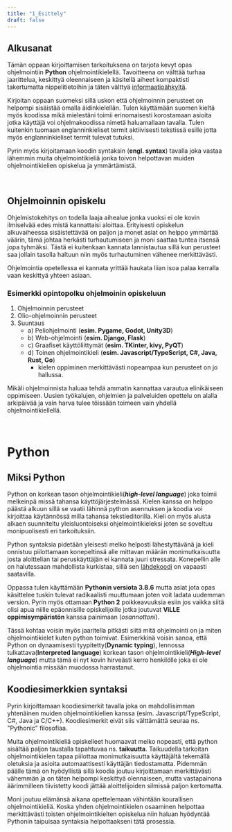 ```yaml
---
title: "1_Esittely"
draft: false
---
```


## Alkusanat

Tämän oppaan kirjoittamisen tarkoituksena on tarjota kevyt opas ohjelmointiin **Python** ohjelmointikielellä. Tavoitteena on välttää turhaa jaarittelua, keskittyä oleennaiseen ja käsitellä aiheet kompaktisti takertumatta nippelitietoihin ja täten välttyä [informaatioähkyltä](https://fi.wikipedia.org/wiki/Informaatio%C3%A4hky). 

Kirjoitan oppaan suomeksi sillä uskon että ohjelmoinnin perusteet on helpompi sisäistää omalla äidinkielellän. Tulen käyttämään suomen kieltä myös koodissa mikä mielestäni toimii erinomaisesti korostamaan asioita jotka käyttäjä voi ohjelmakoodissa nimetä haluamallaan tavalla. Tulen kuitenkin tuomaan englanninkieliset termit aktiivisesti tekstissä esille jotta myös englanninkieliset termit tulevat tutuksi.

Pyrin myös kirjoitamaan koodin syntaksin (**engl. syntax**) tavalla joka vastaa lähemmin muita ohjelmointikieliä jonka toivon helpottavan muiden ohjelmointikielien opiskelua ja ymmärtämistä. 

&nbsp;&nbsp;

## Ohjelmoinnin opiskelu

Ohjelmistokehitys on todella laaja aihealue jonka vuoksi ei ole kovin ilmiselvää edes mistä kannattaisi aloittaa. Erityisesti opiskelun alkuvaiheessa sisäistettävää on paljon ja monet asiat on helppo ymmärtää väärin, tämä johtaa herkästi turhautumiseen ja moni saattaa tuntea itsensä jopa tyhmäksi. Tästä ei kuitenkaan kannata lannistautua sillä kun perusteet saa jollain tasolla haltuun niin myös turhautuminen vähenee merkittävästi.

Ohjelmointia opetellessa ei kannata yrittää haukata liian isoa palaa kerralla vaan keskittyä yhteen asiaan. 

### Esimerkki opintopolku ohjelmoinin opiskeluun


1. Ohjelmoinnin perusteet
2. Olio-ohjelmoinnin perusteet
3. Suuntaus
   - a) Peliohjelmointi (**esim. Pygame, Godot,  Unity3D**)
   - b) Web-ohjelmointi (**esim. Django, Flask**)
   - c) Graafiset käyttöliittymät (**esim. TKinter, kivy, PyQT**)
   - d) Toinen ohjelmointikieli (**esim. Javascript/TypeScript, C#, Java, Rust, Go**)
     - kielen oppiminen merkittävästi nopeampaa kun perusteet on jo hallussa.

Mikäli ohjelmoinnista haluaa tehdä ammatin kannattaa varautua elinikäiseen oppimiseen. Uusien työkalujen, ohjelmien ja palveluiden opettelu on alalla arkipäivää ja vain harva tulee töissään toimeen vain yhdellä ohjelmointikiellellä. 

&nbsp;&nbsp;

# Python 

## Miksi Python

Python on korkean tason ohjelmointikieli(__*high-level language*__) joka toimii melkeinpä missä tahansa käyttöjärjestelmässä. Kielen kanssa on helppo päästä alkuun sillä se vaatii lähinnä python asennuksen ja koodia voi kirjoittaa käytännössä milla tahansa tekstieditorilla. Kieli on myös alusta alkaen suunniteltu yleisluontoiseksi ohjelmointikieleksi joten se soveltuu monipuolisesti eri tarkoituksiin. 

Python syntaksia pidetään yleisesti melko helposti lähestyttävänä ja kieli onnistuu piilottamaan konepeltinsä alle mittavan määrän monimutkaisuutta josta aloittelian tai peruskäyttäjän ei kannata juuri stressata. Konepellin alle on halutessaan mahdollista kurkistaa, sillä sen [lähdekoodi](https://github.com/python) on vapaasti saatavilla. 

Oppassa tulen käyttämään __Pythonin versiota 3.8.6__ mutta asiat jota opas käsittelee tuskin tulevat radikaalisti muuttumaan joten voit ladata uudemman version. Pyrin myös ottamaan __Python 2__ poikkeavuuksia esiin jos vaikka siitä olisi apua niille epäonnisille opiskelijoille jotka joutuvat __ViLLE oppimisympäristön__ kanssa painimaan (*osannottoni*).

Tässä kohtaa voisin myös jaaritella pitkästi siitä mitä ohjelmointi on ja miten ohjelmointikielet kuten python toimivat. Esimerkkinä voisin sanoa, että Python on dynaamisesti tyypitetty(__Dynamic typing__), lennossa tulkattava(__Interpreted language__) korkean tason ohjelmointikieli(__*High-level language*__) mutta tämä ei nyt kovin hirveästi kerro henkilölle joka ei ole ohjelmointia missään muodossa harrastanut.

## Koodiesimerkkien syntaksi

Pyrin kirjoittamaan koodiesimerkit tavalla joka on mahdollisimman yhtenäinen muiden ohjelmointikielien kanssa (esim.  Javascript/TypeScript, C#, Java ja C/C++). Koodiesimerkit eivät siis välttämättä seuraa ns. "Pythonic" filosofiaa.

Muita ohjelmointikieliä opiskelleet huomaavat melko nopeasti, että python sisältää paljon taustalla tapahtuvaa ns. __taikuutta__. Taikuudella tarkoitan ohjelmointikielen tapaa piilottaa monimutkaisuutta käyttäjältä tekemällä oletuksia ja asioita automaattisesti käyttäjän tiedostamatta. Pidemmän päälle tämä on hyödyllistä sillä koodia joutuu kirjoittamaan merkittävästi vähemmän ja on täten helpompi keskittyä olennaiseen, mutta vastapainona äärimmilleen tiivistetty koodi jättää aloittelijoiden silmissä paljon kertomatta. 

Moni joutuu elämänsä aikana opettelemaan vähintään kourallisen ohjelmointikieliä. Koska yhden ohjelmointikielen osaaminen helpottaa merkittävästi toisten ohjelmointikielten opiskelua niin haluan hyödyntää Pythonin taipuisaa syntaksia helpottaakseni tätä prosessia. 